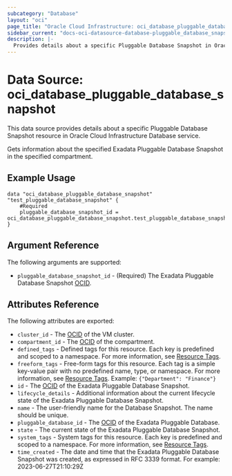 ```yaml
---
subcategory: "Database"
layout: "oci"
page_title: "Oracle Cloud Infrastructure: oci_database_pluggable_database_snapshot"
sidebar_current: "docs-oci-datasource-database-pluggable_database_snapshot"
description: |-
  Provides details about a specific Pluggable Database Snapshot in Oracle Cloud Infrastructure Database service
---
```


# Data Source: oci_database_pluggable_database_snapshot
This data source provides details about a specific Pluggable Database Snapshot resource in Oracle Cloud Infrastructure Database service.

Gets information about the specified Exadata Pluggable Database Snapshot in the specified compartment.


## Example Usage

```hcl
data "oci_database_pluggable_database_snapshot" "test_pluggable_database_snapshot" {
	#Required
	pluggable_database_snapshot_id = oci_database_pluggable_database_snapshot.test_pluggable_database_snapshot.id
}
```

## Argument Reference

The following arguments are supported:

* `pluggable_database_snapshot_id` - (Required) The Exadata Pluggable Database Snapshot [OCID](https://docs.cloud.oracle.com/iaas/Content/General/Concepts/identifiers.htm).


## Attributes Reference

The following attributes are exported:

* `cluster_id` - The [OCID](https://docs.cloud.oracle.com/iaas/Content/General/Concepts/identifiers.htm) of the VM cluster.
* `compartment_id` - The [OCID](https://docs.cloud.oracle.com/iaas/Content/General/Concepts/identifiers.htm) of the compartment.
* `defined_tags` - Defined tags for this resource. Each key is predefined and scoped to a namespace. For more information, see [Resource Tags](https://docs.cloud.oracle.com/iaas/Content/General/Concepts/resourcetags.htm). 
* `freeform_tags` - Free-form tags for this resource. Each tag is a simple key-value pair with no predefined name, type, or namespace. For more information, see [Resource Tags](https://docs.cloud.oracle.com/iaas/Content/General/Concepts/resourcetags.htm).  Example: `{"Department": "Finance"}` 
* `id` - The [OCID](https://docs.cloud.oracle.com/iaas/Content/General/Concepts/identifiers.htm) of the Exadata Pluggable Database Snapshot.
* `lifecycle_details` - Additional information about the current lifecycle state of the Exadata Pluggable Database Snapshot.
* `name` - The user-friendly name for the Database Snapshot. The name should be unique.
* `pluggable_database_id` - The [OCID](https://docs.cloud.oracle.com/iaas/Content/General/Concepts/identifiers.htm) of the Exadata Pluggable Database.
* `state` - The current state of the Exadata Pluggable Database Snapshot.
* `system_tags` - System tags for this resource. Each key is predefined and scoped to a namespace. For more information, see [Resource Tags](https://docs.cloud.oracle.com/iaas/Content/General/Concepts/resourcetags.htm). 
* `time_created` - The date and time that the Exadata Pluggable Database Snapshot was created, as expressed in RFC 3339 format. For example: 2023-06-27T21:10:29Z 

